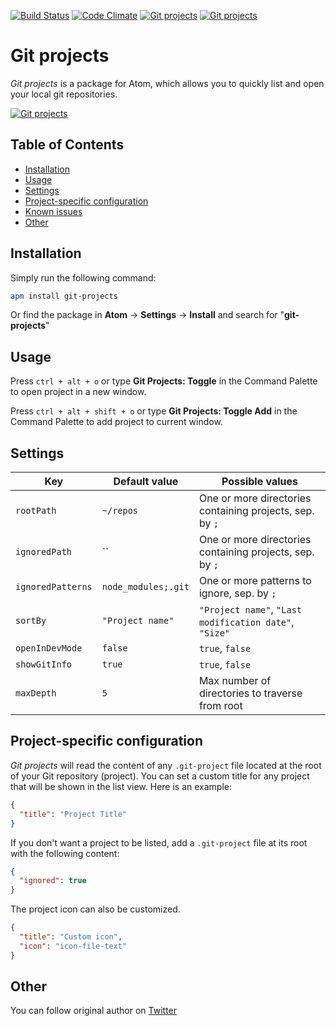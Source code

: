[![Build Status](https://travis-ci.org/crudo/atom-git-projects.svg?branch=master)](https://travis-ci.org/crudo/atom-git-projects)
[![Code Climate](https://codeclimate.com/github/crudo/atom-git-projects/badges/gpa.svg)](https://codeclimate.com/github/crudo/atom-git-projects)
[![Git projects](https://img.shields.io/apm/dm/git-projects.svg)](https://atom.io/packages/git-projects)
[![Git projects](https://img.shields.io/apm/v/git-projects.svg)](https://atom.io/packages/git-projects)

# Git projects

_Git projects_ is a package for Atom, which allows you to quickly list and open your local git repositories.

[![Git projects](https://github.com/crudo/atom-git-projects/raw/master/capture.gif)](https://atom.io/packages/git-projects)

## Table of Contents

- [Installation](#installation)
- [Usage](#usage)
- [Settings](#settings)
- [Project-specific configuration](#project-specific-configuration)
- [Known issues](#known-issues)
- [Other](#other)

## Installation <a id="installation"></a>

Simply run the following command:

```sh
apm install git-projects
```

Or find the package in **Atom** &rarr; **Settings** &rarr; **Install** and search for "**git-projects**"

## Usage <a id="usage"></a>

Press `ctrl + alt + o` or type **Git Projects: Toggle** in the Command Palette to open project in a new window.

Press `ctrl + alt + shift + o` or type **Git Projects: Toggle Add** in the Command Palette to add project to current window.

## Settings <a id="settings"></a>

| Key               | Default value                                                 | Possible values                                          |
| ----------------- | ------------------------------------------------------------- | -------------------------------------------------------- |
| `rootPath`        | `~/repos`                                                     | One or more directories containing projects, sep. by `;` |
| `ignoredPath`     | `` | One or more directories containing projects, sep. by `;` |
| `ignoredPatterns` | `node_modules;.git`                                           | One or more patterns to ignore, sep. by `;`              |
| `sortBy`          | `"Project name"`                                              | `"Project name"`, `"Last modification date"`, `"Size"`   |
| `openInDevMode`   | `false`                                                       | `true`, `false`                                          |
| `showGitInfo`     | `true`                                                        | `true`, `false`                                          |
| `maxDepth`        | `5`                                                           | Max number of directories to traverse from root          |

## Project-specific configuration <a id="project-specific-configuration"></a>

_Git projects_ will read the content of any `.git-project` file located at the root of your Git repository (project).
You can set a custom title for any project that will be shown in the list view.
Here is an example:

```json
{
  "title": "Project Title"
}
```

If you don't want a project to be listed, add a `.git-project` file at its root with the following content:

```json
{
  "ignored": true
}
```

The project icon can also be customized.

```json
{
  "title": "Custom icon",
  "icon": "icon-file-text"
}
```

## Other <a id="other"></a>

You can follow original author on [Twitter](https://twitter.com/prrrnd)
